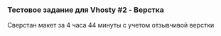 ### Тестовое задание для Vhosty #2 - Верстка

Сверстан макет за 4 часа 44 минуты с учетом отзывчивой верстки
